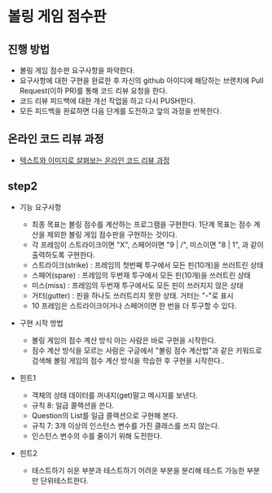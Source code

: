 # 볼링 게임 점수판
## 진행 방법
* 볼링 게임 점수판 요구사항을 파악한다.
* 요구사항에 대한 구현을 완료한 후 자신의 github 아이디에 해당하는 브랜치에 Pull Request(이하 PR)를 통해 코드 리뷰 요청을 한다.
* 코드 리뷰 피드백에 대한 개선 작업을 하고 다시 PUSH한다.
* 모든 피드백을 완료하면 다음 단계를 도전하고 앞의 과정을 반복한다.

## 온라인 코드 리뷰 과정
* [텍스트와 이미지로 살펴보는 온라인 코드 리뷰 과정](https://github.com/next-step/nextstep-docs/tree/master/codereview)


## step2
* 기능 요구사항
     * 최종 목표는 볼링 점수를 계산하는 프로그램을 구현한다. 1단계 목표는 점수 계산을 제외한 볼링 게임 점수판을 구현하는 것이다.
     * 각 프레임이 스트라이크이면 "X", 스페어이면 "9 | /", 미스이면 "8 | 1", 과 같이 출력하도록 구현한다.
     * 스트라이크(strike) : 프레임의 첫번째 투구에서 모든 핀(10개)을 쓰러트린 상태
     * 스페어(spare) : 프레임의 두번재 투구에서 모든 핀(10개)을 쓰러트린 상태
     * 미스(miss) : 프레임의 두번재 투구에서도 모든 핀이 쓰러지지 않은 상태
     * 거터(gutter) : 핀을 하나도 쓰러트리지 못한 상태. 거터는 "-"로 표시
     * 10 프레임은 스트라이크이거나 스페어이면 한 번을 더 투구할 수 있다.
 * 구현 시작 방법
     * 볼링 게임의 점수 계산 방식 아는 사람은 바로 구현을 시작한다.
     * 점수 계산 방식을 모르는 사람은 구글에서 "볼링 점수 계산법"과 같은 키워드로 검색해 볼링 게임의 점수 계산 방식을 학습한 후 구현을 시작한다..

* 힌트1
    * 객체의 상태 데이터를 꺼내지(get)말고 메시지를 보낸다.
    * 규칙 8: 일급 콜렉션을 쓴다.
    * Question의 List를 일급 콜렉션으로 구현해 본다.
    * 규칙 7: 3개 이상의 인스턴스 변수를 가진 클래스를 쓰지 않는다.
    * 인스턴스 변수의 수를 줄이기 위해 도전한다.

* 힌트2
    * 테스트하기 쉬운 부분과 테스트하기 어려운 부분을 분리해 테스트 가능한 부분만 단위테스트한다.